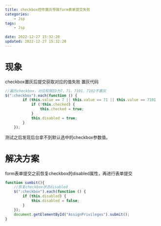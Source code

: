 ```yaml
---
title: checkbox控件置灰导致form表单提交失败
categories:
	- Jsp
tags: 
	- Jsp
	
date: 2022-12-27 15:32:20
updated: 2022-12-27 15:32:20
---
```

<!-- toc -->

# <span id="inline-blue">现象</span>
checkbox置灰后提交获取对应的值失败
置灰代码
```js
//遍历checkbox，对应权限ID为7、71、7101、7102不置灰
$(":checkbox").each(function () {
        if (this.value == 7 || this.value == 71 || this.value == 7101 || this.value == 7102) {
            if (!this.checked) {
                this.checked = true;
            }
            this.disabled = true;
        }
    });
```
测试之后发现后台拿不到默认选中的checkbox参数值。
# <span id="inline-blue">解决方案</span>
form表单提交之前恢复checkbox的disabled属性，再进行表单提交
```js
function sumbit(){
	//恢复checkbox状态disabled
    $(":checkbox").each(function () {
        if (this.disabled) {
            this.disabled = false;
        }
    });
	document.getElementById("AssignPrivileges").submit();
}
```



